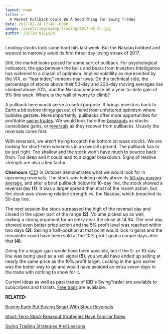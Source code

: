 ```yaml
---
layout: page
title: >-
  A Market Pullback Could Be A Good Thing For Swing Trades
date: 2017-02-24 17:40 -0800
image: /assets/img/swing-trading/2017-02-24.jpg
author: JUSTIN NIELSEN
---
```






Leading stocks took some hard hits last week. But the Nasdaq bobbed and weaved to narrowly avoid its first three-day losing streak of 2017.


Still, the market looks poised for some sort of pullback. For psychological indicators, the gap between the bulls and bears from Investors Intelligence has widened to a chasm of optimism. Implied volatility as represented by the VIX, or "fear index," remains near lows. On the technical side, the percentage of stocks above their 50-day and 200-day moving averages has climbed above 70%, and the Nasdaq composite hit a year-to-date gain of 9% this week. Where is the wall of worry to climb?


A pullback here would serve a useful purpose. It brings investors back to Earth a bit before things get out of hand from unfettered optimism where bubbles gestate. More importantly, pullbacks offer more opportunities for profitable [swing trades](https://www.investors.com/ibd-university/swing-trading/). We would look for either [breakouts](https://www.investors.com/ibd-university/how-to-buy/when-to-buy/) as stocks consolidate gains, or [reversals](https://www.investors.com/research/swing-trading/buying-early-but-buying-smart-with-stock-reversals/) as they recover from pullbacks. Usually the reversals come first.


With reversals, we aren't trying to catch the bottom on weak stocks. We are looking for short-term weakness in an overall uptrend. The pullback has to be just right. Too shallow and the stock won't have much to bounce back from. Too deep and it could lead to a bigger breakdown. Signs of relative strength are also a key factor.


**Chemours** ([CC](https://research.investors.com/quote.aspx?symbol=CC)) in October demonstrates what we would look for in upcoming reversals. The stock was holding nicely above its [50-day moving average](https://www.investors.com/how-to-invest/investors-corner/50-day-moving-average/), and after a brief pullback below its 10-day line, the stock showed a reversal day **(1)**. It was a larger spread than most of the recent action, but the stock was showing relative strength vs. the Nasdaq, which breached its 50-day line.


The next session the stock surpassed the high of the reversal day and closed in the upper part of the range **(2)**. Volume picked up as well, making a strong argument for an entry near the close at 14.94. The next day showed even better price action and the 5% profit level was reached within two days **(3)**. Selling a half-position at that point would lock in gains and the remainder could have been sold at the 10% profit goal a couple days after that **(4)**.


Going for a bigger gain would have been possible, but if the 5- or 10-day line was being used as a sell signal **(5)**, you would have ended up selling at nearly the same price as the 10% profit target. Locking in the gain earlier was the better way to go and would have avoided an extra seven days in the trade with nothing to show for it.


Current ideas as well as past trades of IBD's SwingTrader are available to subscribers and trialists. [Free trials](http://shop.investors.com/offer/splashresponsive.aspx?id=SwingTrader&src=A011LPH) are available.


**RELATED:**


[Buying Early But Buying Smart With Stock Reversals](https://www.investors.com/research/swing-trading/buying-early-but-buying-smart-with-stock-reversals/)


[Short-Term Stock Breakout Strategies Have Familiar Rules](https://www.investors.com/research/swing-trading/short-term-stock-breakout-strategies-have-familiar-rules/)


[Swing Trading Strategies And Lessons](https://www.investors.com/ibd-university/swing-trading/)




